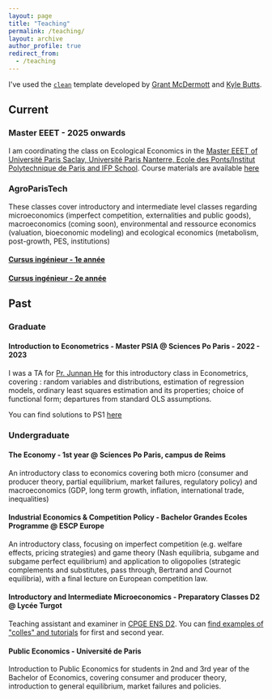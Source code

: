 ```yaml
---
layout: page
title: "Teaching"
permalink: /teaching/
layout: archive
author_profile: true
redirect_from:
  - /teaching
---
```


I've used the [`clean`](https://github.com/grantmcdermott/quarto-revealjs-clean) template developed by [Grant McDermott](https://grantmcdermott.com/) and [Kyle Butts](https://www.kylebutts.com/).


## Current

### Master EEET - 2025 onwards

I am coordinating the class on Ecological Economics in the [Master EEET of Université Paris Saclay, Université Paris Nanterre, Ecole des Ponts/Institut Polytechnique de Paris and IFP School](https://www.master-eeet.fr/). 
Course materials are available [here](/teaching/EEET)

### AgroParisTech

These classes cover introductory and intermediate level classes regarding microeconomics (imperfect competition, externalities and public goods), macroeconomics (coming soon), environmental and ressource economics (valuation, bioeconomic modeling) and ecological economics (metabolism, post-growth, PES, institutions)


#### [Cursus ingénieur - 1e année](/teaching/agro/1A)

#### [Cursus ingénieur - 2e année](/teaching/agro/2A)




## Past

### Graduate
#### Introduction to Econometrics - Master PSIA @ Sciences Po Paris - 2022 - 2023
I was a TA for [Pr. Junnan He](https://junnanhe.weebly.com/) for this introductory class in Econometrics, covering : random variables and distributions, estimation of regression models, ordinary least squares estimation and its properties; choice of functional form; departures from standard OLS assumptions.

You can find solutions to PS1 [here](https://sim-jean.github.io/files/teaching/PSIA_Metrics_HW2.pdf)



### Undergraduate
#### The Economy - 1st year @ Sciences Po Paris, campus de Reims
An introductory class to economics covering both micro (consumer and producer theory, partial equilibrium, market failures, regulatory policy) and macroeconomics (GDP, long term growth, inflation, international trade, inequalities)

#### Industrial Economics & Competition Policy - Bachelor Grandes Ecoles Programme @ ESCP Europe
An introductory class, focusing on imperfect competition (e.g. welfare effects, pricing strategies) and game theory (Nash equilibria, subgame and subgame perfect equilibrium) and application to oligopolies (strategic complements and substitutes, pass through, Bertrand and Cournot equilibria), with a final lecture on European competition law. 

#### Introductory and Intermediate Microeconomics - Preparatory Classes D2 @ Lycée Turgot
Teaching assistant and examiner in [CPGE ENS D2](https://fr.wikipedia.org/wiki/Classe_pr%C3%A9paratoire_ENS_Cachan_D2). You can [find examples of "colles" and tutorials](/teaching/turgot/) for first and second year.

#### Public Economics - Université de Paris 
Introduction to Public Economics for students in 2nd and 3rd year of the Bachelor of Economics, covering consumer and producer theory, introduction to general equilibrium, market failures and policies.



